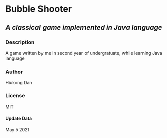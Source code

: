# Bubble Shooter
## _A classical game implemented in Java language_

### Description
A game written by me in second year of undergratuate, while learning Java language

### Author
Hiukong Dan

### License
MIT

#### Update Data
May 5 2021
